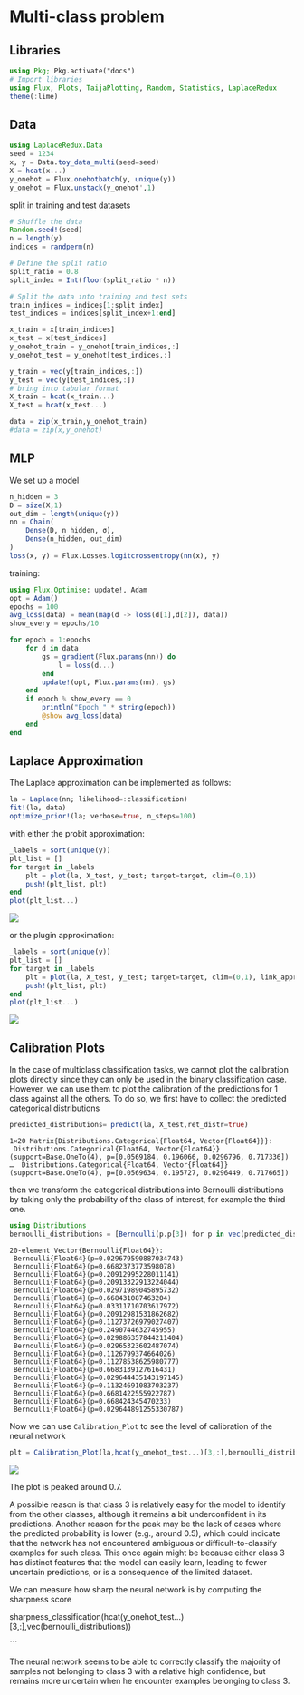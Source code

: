 # Multi-class problem


## Libraries

``` julia
using Pkg; Pkg.activate("docs")
# Import libraries
using Flux, Plots, TaijaPlotting, Random, Statistics, LaplaceRedux
theme(:lime)
```

## Data

``` julia
using LaplaceRedux.Data
seed = 1234
x, y = Data.toy_data_multi(seed=seed)
X = hcat(x...)
y_onehot = Flux.onehotbatch(y, unique(y))
y_onehot = Flux.unstack(y_onehot',1)
```

split in training and test datasets

``` julia
# Shuffle the data
Random.seed!(seed)
n = length(y)
indices = randperm(n)

# Define the split ratio
split_ratio = 0.8
split_index = Int(floor(split_ratio * n))

# Split the data into training and test sets
train_indices = indices[1:split_index]
test_indices = indices[split_index+1:end]

x_train = x[train_indices]
x_test = x[test_indices]
y_onehot_train = y_onehot[train_indices,:]
y_onehot_test = y_onehot[test_indices,:]

y_train = vec(y[train_indices,:])
y_test = vec(y[test_indices,:])
# bring into tabular format
X_train = hcat(x_train...) 
X_test = hcat(x_test...) 

data = zip(x_train,y_onehot_train)
#data = zip(x,y_onehot)
```

## MLP

We set up a model

``` julia
n_hidden = 3
D = size(X,1)
out_dim = length(unique(y))
nn = Chain(
    Dense(D, n_hidden, σ),
    Dense(n_hidden, out_dim)
)  
loss(x, y) = Flux.Losses.logitcrossentropy(nn(x), y)
```

training:

``` julia
using Flux.Optimise: update!, Adam
opt = Adam()
epochs = 100
avg_loss(data) = mean(map(d -> loss(d[1],d[2]), data))
show_every = epochs/10

for epoch = 1:epochs
    for d in data
        gs = gradient(Flux.params(nn)) do
            l = loss(d...)
        end
        update!(opt, Flux.params(nn), gs)
    end
    if epoch % show_every == 0
        println("Epoch " * string(epoch))
        @show avg_loss(data)
    end
end
```

## Laplace Approximation

The Laplace approximation can be implemented as follows:

``` julia
la = Laplace(nn; likelihood=:classification)
fit!(la, data)
optimize_prior!(la; verbose=true, n_steps=100)
```

with either the probit approximation:

``` julia
_labels = sort(unique(y))
plt_list = []
for target in _labels
    plt = plot(la, X_test, y_test; target=target, clim=(0,1))
    push!(plt_list, plt)
end
plot(plt_list...)
```

![](multi_files/figure-commonmark/cell-8-output-1.svg)

or the plugin approximation:

``` julia
_labels = sort(unique(y))
plt_list = []
for target in _labels
    plt = plot(la, X_test, y_test; target=target, clim=(0,1), link_approx=:plugin)
    push!(plt_list, plt)
end
plot(plt_list...)
```

![](multi_files/figure-commonmark/cell-9-output-1.svg)

## Calibration Plots

In the case of multiclass classification tasks, we cannot plot the calibration plots directly since they can only be used in the binary classification case. However, we can use them to plot the calibration of the predictions for 1 class against all the others. To do so, we first have to collect the predicted categorical distributions

``` julia
predicted_distributions= predict(la, X_test,ret_distr=true)
```

    1×20 Matrix{Distributions.Categorical{Float64, Vector{Float64}}}:
     Distributions.Categorical{Float64, Vector{Float64}}(support=Base.OneTo(4), p=[0.0569184, 0.196066, 0.0296796, 0.717336])  …  Distributions.Categorical{Float64, Vector{Float64}}(support=Base.OneTo(4), p=[0.0569634, 0.195727, 0.0296449, 0.717665])

then we transform the categorical distributions into Bernoulli distributions by taking only the probability of the class of interest, for example the third one.

``` julia
using Distributions
bernoulli_distributions = [Bernoulli(p.p[3]) for p in vec(predicted_distributions)]
```

    20-element Vector{Bernoulli{Float64}}:
     Bernoulli{Float64}(p=0.029679590887034743)
     Bernoulli{Float64}(p=0.6682373773598078)
     Bernoulli{Float64}(p=0.20912995228011141)
     Bernoulli{Float64}(p=0.20913322913224044)
     Bernoulli{Float64}(p=0.02971989045895732)
     Bernoulli{Float64}(p=0.668431087463204)
     Bernoulli{Float64}(p=0.03311710703617972)
     Bernoulli{Float64}(p=0.20912981531862682)
     Bernoulli{Float64}(p=0.11273726979027407)
     Bernoulli{Float64}(p=0.2490744632745955)
     Bernoulli{Float64}(p=0.029886357844211404)
     Bernoulli{Float64}(p=0.02965323602487074)
     Bernoulli{Float64}(p=0.1126799374664026)
     Bernoulli{Float64}(p=0.11278538625980777)
     Bernoulli{Float64}(p=0.6683139127616431)
     Bernoulli{Float64}(p=0.029644435143197145)
     Bernoulli{Float64}(p=0.11324691083703237)
     Bernoulli{Float64}(p=0.6681422555922787)
     Bernoulli{Float64}(p=0.668424345470233)
     Bernoulli{Float64}(p=0.029644891255330787)

Now we can use `Calibration_Plot` to see the level of calibration of the neural network

``` julia
plt = Calibration_Plot(la,hcat(y_onehot_test...)[3,:],bernoulli_distributions;n_bins = 10);
```

![](multi_files/figure-commonmark/cell-12-output-1.svg)

The plot is peaked around 0.7.

A possible reason is that class 3 is relatively easy for the model to identify from the other classes, although it remains a bit underconfident in its predictions.
Another reason for the peak may be the lack of cases where the predicted probability is lower (e.g., around 0.5), which could indicate that the network has not encountered ambiguous or difficult-to-classify examples for such class. This once again might be because either class 3 has distinct features that the model can easily learn, leading to fewer uncertain predictions, or is a consequence of the limited dataset.

We can measure how sharp the neural network is by computing the sharpness score

sharpness_classification(hcat(y_onehot_test…)\[3,:\],vec(bernoulli_distributions))

\`\`\`

The neural network seems to be able to correctly classify the majority of samples not belonging to class 3 with a relative high confidence, but remains more uncertain when he encounter examples belonging to class 3.
